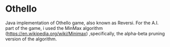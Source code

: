 # Othello
Java implementation of Othello game, also known as Reversi. For the A.I. part of the game, i used the MinMax algorithm (https://en.wikipedia.org/wiki/Minimax) ,specifically, the alpha-beta pruning version of the algorithm.
